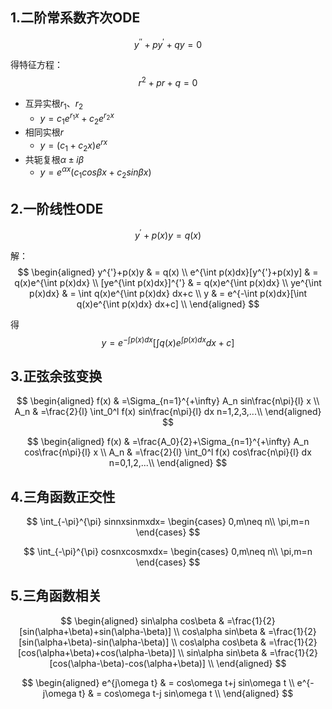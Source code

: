 ## 1.二阶常系数齐次ODE
$$
y^{''}+py^{'}+qy=0
$$

得特征方程：
$$
r^2+pr+q=0
$$

- 互异实根$r_1 、r_2$
  - $y=c_1e^{r_1 x}+c_2e^{r_2 x}$
- 相同实根$r$
  - $y=(c_1+c_2x)e^{rx}$
- 共轭复根$\alpha \pm i\beta$
  - $y=e^{\alpha x}(c_1 cos\beta x+c_2 sin\beta x)$



## 2.一阶线性ODE
$$
y^{'}+p(x)y=q(x)
$$

解：
$$
\begin{aligned}
y^{'}+p(x)y & = q(x)       \\
e^{\int p(x)dx}[y^{'}+p(x)y] & = q(x)e^{\int p(x)dx}       \\
[ye^{\int p(x)dx}]^{'} & = q(x)e^{\int p(x)dx}       \\
ye^{\int p(x)dx} & = \int q(x)e^{\int p(x)dx} dx+c       \\
y & = e^{-\int p(x)dx}[\int q(x)e^{\int p(x)dx} dx+c]       \\
\end{aligned}
$$

得
$$
y= e^{-\int p(x)dx}[\int q(x)e^{\int p(x)dx} dx+c]
$$

## 3.正弦余弦变换
$$
\begin{aligned}
    f(x) & =\Sigma_{n=1}^{+\infty} A_n sin\frac{n\pi}{l} x \\
    A_n  & =\frac{2}{l} \int_0^l f(x) sin\frac{n\pi}{l} dx   n=1,2,3,...\\
\end{aligned}
$$

$$
\begin{aligned}
    f(x) & =\frac{A_0}{2}+\Sigma_{n=1}^{+\infty} A_n cos\frac{n\pi}{l} x \\
    A_n  & =\frac{2}{l} \int_0^l f(x) cos\frac{n\pi}{l} dx  n=0,1,2,...\\
\end{aligned}
$$

## 4.三角函数正交性
$$
\int_{-\pi}^{\pi} sinnxsinmxdx=
\begin{cases}
    0,m\neq n\\
    \pi,m=n
\end{cases}
$$

$$
\int_{-\pi}^{\pi} cosnxcosmxdx=
\begin{cases}
    0,m\neq n\\
    \pi,m=n
\end{cases}
$$

## 5.三角函数相关
$$
\begin{aligned}
  sin\alpha cos\beta & =\frac{1}{2}[sin(\alpha+\beta)+sin(\alpha-\beta)]  \\
  cos\alpha sin\beta & =\frac{1}{2}[sin(\alpha+\beta)-sin(\alpha-\beta)]  \\
  cos\alpha cos\beta & =\frac{1}{2}[cos(\alpha+\beta)+cos(\alpha-\beta)]  \\
  sin\alpha sin\beta & =\frac{1}{2}[cos(\alpha-\beta)-cos(\alpha+\beta)]  \\
\end{aligned}
$$

$$
\begin{aligned}
  e^{j\omega t} & = cos\omega t+j sin\omega t \\
  e^{-j\omega t} & = cos\omega t-j sin\omega t \\
\end{aligned}
$$






















